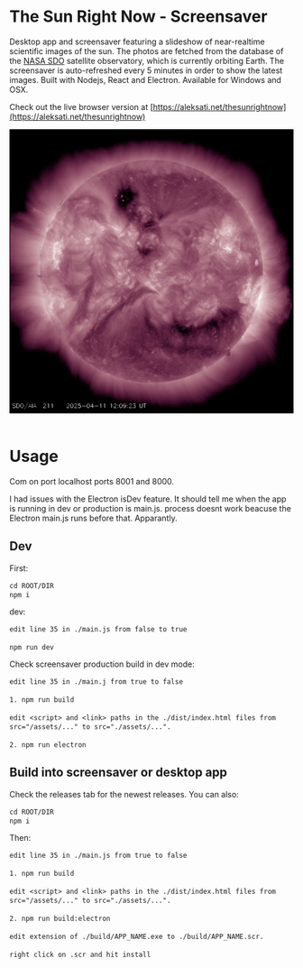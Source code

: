# The Sun Right Now - Screensaver

Desktop app and screensaver featuring a slideshow of near-realtime scientific images of the sun. The photos are fetched from the database of the [NASA SDO](https://sdo.gsfc.nasa.gov/) satellite observatory, which is currently orbiting Earth. The screensaver is auto-refreshed every 5 minutes in order to show the latest images. Built with Nodejs, React and Electron. Available for Windows and OSX.

Check out the live browser version at [https://aleksati.net/thesunrightnow](https://aleksati.net/thesunrightnow)

<div align="left">
 <img src="/public/pic.jpg" width=600>
</div>
</br>

# Usage

Com on port localhost ports 8001 and 8000.

I had issues with the Electron isDev feature. It should tell me when the app is running in dev or production is main.js. process doesnt work beacuse the Electron main.js runs before that. Apparantly.

## Dev
First:
```
cd ROOT/DIR
npm i
```

 dev:
```
edit line 35 in ./main.js from false to true

npm run dev
```

Check screensaver production build in dev mode:
```
edit line 35 in ./main.j from true to false

1. npm run build

edit <script> and <link> paths in the ./dist/index.html files from src="/assets/..." to src="./assets/...".

2. npm run electron
```

## Build into screensaver or desktop app

Check the releases tab for the newest releases.
 You can also:
 ```
cd ROOT/DIR
npm i
```
Then:
```
edit line 35 in ./main.js from true to false

1. npm run build

edit <script> and <link> paths in the ./dist/index.html files from src="/assets/..." to src="./assets/...".

2. npm run build:electron

edit extension of ./build/APP_NAME.exe to ./build/APP_NAME.scr. 

right click on .scr and hit install
```
